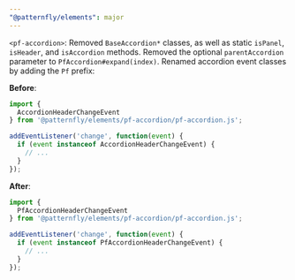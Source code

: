 ```yaml
---
"@patternfly/elements": major
---
```

`<pf-accordion>`: Removed `BaseAccordion*` classes, as well as static `isPanel`, `isHeader`, and `isAccordion` methods. Removed the optional `parentAccordion` parameter to `PfAccordion#expand(index)`. Renamed accordion event classes by adding the `Pf` prefix:

**Before**:

```js
import {
  AccordionHeaderChangeEvent
} from '@patternfly/elements/pf-accordion/pf-accordion.js';

addEventListener('change', function(event) {
  if (event instanceof AccordionHeaderChangeEvent) {
    // ...
  }
});
```

**After**:

```js
import {
  PfAccordionHeaderChangeEvent
} from '@patternfly/elements/pf-accordion/pf-accordion.js';

addEventListener('change', function(event) {
  if (event instanceof PfAccordionHeaderChangeEvent) {
    // ...
  }
});
```
